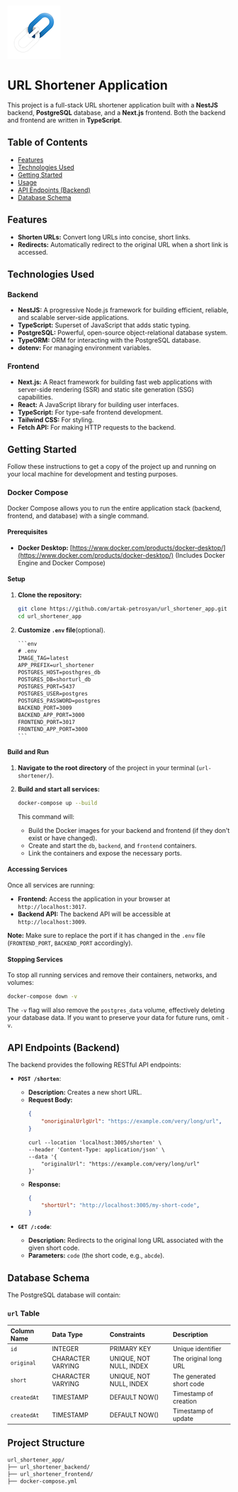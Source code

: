 ![Logo](https://github.com/artak-petrosyan/url_shortener_app/blob/main/url_shortener_frontend/public/logo_small.png?raw=true)
# URL Shortener Application

This project is a full-stack URL shortener application built with a **NestJS** backend, **PostgreSQL** database, and a **Next.js** frontend. Both the backend and frontend are written in **TypeScript**.

## Table of Contents

  * [Features](#features)
  * [Technologies Used](#technologies-used)
  * [Getting Started](#getting-started)
  * [Usage](#usage)
  * [API Endpoints (Backend)](#api-endpoints-backend)
  * [Database Schema](#database-schema)

## Features

  * **Shorten URLs:** Convert long URLs into concise, short links.
  * **Redirects:** Automatically redirect to the original URL when a short link is accessed.

## Technologies Used

### Backend

  * **NestJS:** A progressive Node.js framework for building efficient, reliable, and scalable server-side applications.
  * **TypeScript:** Superset of JavaScript that adds static typing.
  * **PostgreSQL:** Powerful, open-source object-relational database system.
  * **TypeORM:** ORM for interacting with the PostgreSQL database.
  * **dotenv:** For managing environment variables.
 
### Frontend

  * **Next.js:** A React framework for building fast web applications with server-side rendering (SSR) and static site generation (SSG) capabilities.
  * **React:** A JavaScript library for building user interfaces.
  * **TypeScript:** For type-safe frontend development.
  * **Tailwind CSS:** For styling.
  * **Fetch API:** For making HTTP requests to the backend.

## Getting Started

Follow these instructions to get a copy of the project up and running on your local machine for development and testing purposes.

### Docker Compose

Docker Compose allows you to run the entire application stack (backend, frontend, and database) with a single command.

#### Prerequisites

  * **Docker Desktop:** [https://www.docker.com/products/docker-desktop/](https://www.docker.com/products/docker-desktop/) (Includes Docker Engine and Docker Compose)

#### Setup

1.  **Clone the repository:**

    ```bash
    git clone https://github.com/artak-petrosyan/url_shortener_app.git
    cd url_shortener_app
    ```

2.  **Customize `.env` file**(optional).

        ```env
        # .env
        IMAGE_TAG=latest
        APP_PREFIX=url_shortener
        POSTGRES_HOST=posthgres_db
        POSTGRES_DB=shorturl_db
        POSTGRES_PORT=5437
        POSTGRES_USER=postgres
        POSTGRES_PASSWORD=postgres
        BACKEND_PORT=3009
        BACKEND_APP_PORT=3000
        FRONTEND_PORT=3017
        FRONTEND_APP_PORT=3000
        ```

#### Build and Run

1.  **Navigate to the root directory** of the project in your terminal (`url-shortener/`).

2.  **Build and start all services:**

    ```bash
    docker-compose up --build
    ```

    This command will:

      * Build the Docker images for your backend and frontend (if they don't exist or have changed).
      * Create and start the `db`, `backend`, and `frontend` containers.
      * Link the containers and expose the necessary ports.


#### Accessing Services

Once all services are running:

  * **Frontend:** Access the application in your browser at `http://localhost:3017`.
  * **Backend API:** The backend API will be accessible at `http://localhost:3009`.

  **Note:** Make sure to replace the port if it has changed in the `.env` file (`FRONTEND_PORT`, `BACKEND_PORT` accordingly).

#### Stopping Services

To stop all running services and remove their containers, networks, and volumes:

```bash
docker-compose down -v
```

The `-v` flag will also remove the `postgres_data` volume, effectively deleting your database data. If you want to preserve your data for future runs, omit `-v`.


## API Endpoints (Backend)

The backend provides the following RESTful API endpoints:

  * **`POST /shorten`**:

      * **Description:** Creates a new short URL.
      * **Request Body:**
        ```json
        {
            "onoriginalUrlgUrl": "https://example.com/very/long/url",
        }
        ```
        ```cURL
        curl --location 'localhost:3005/shorten' \
        --header 'Content-Type: application/json' \
        --data '{
            "originalUrl": "https://example.com/very/long/url"
        }'
        ```
      * **Response:**
        ```json
        {
            "shortUrl": "http://localhost:3005/my-short-code",
        }
        ```

  * **`GET /:code`**:

      * **Description:** Redirects to the original long URL associated with the given short code.
      * **Parameters:** `code` (the short code, e.g., `abcde`).

## Database Schema

The PostgreSQL database will contain:

### `url` Table

| Column Name | Data Type | Constraints | Description              |
| :---------- | :-------- | :---------- | :----------------------- |
| `id`        | INTEGER      | PRIMARY KEY | Unique identifier        |
| `original`  | CHARACTER VARYING      | UNIQUE, NOT NULL, INDEX   | The original long URL    |
| `short`| CHARACTER VARYING      | UNIQUE, NOT NULL, INDEX   | The generated short code |
| `createdAt`| TIMESTAMP | DEFAULT NOW() | Timestamp of creation |
| `createdAt`| TIMESTAMP | DEFAULT NOW() | Timestamp of update |

## Project Structure

```
url_shortener_app/
├── url_shortener_backend/
├── url_shortener_frontend/
├── docker-compose.yml
```

